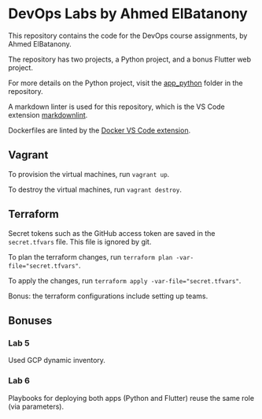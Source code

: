 # DevOps Labs by Ahmed ElBatanony

This repository contains the code for the DevOps course assignments, by Ahmed ElBatanony.

The repository has two projects, a Python project, and a bonus Flutter web project.

For more details on the Python project, visit the [app_python](app_python) folder in the repository.

A markdown linter is used for this repository, which is the VS Code extension [markdownlint](https://marketplace.visualstudio.com/items?itemName=DavidAnson.vscode-markdownlint).

Dockerfiles are linted by the [Docker VS Code extension](https://code.visualstudio.com/docs/containers/overview).

## Vagrant

To provision the virtual machines, run `vagrant up`.

To destroy the virtual machines, run `vagrant destroy`.

## Terraform

Secret tokens such as the GitHub access token are saved in the `secret.tfvars` file.
This file is ignored by git.

To plan the terraform changes, run `terraform plan -var-file="secret.tfvars"`.

To apply the changes, run `terraform apply -var-file="secret.tfvars"`.

Bonus: the terraform configurations include setting up teams.

## Bonuses

### Lab 5

Used GCP dynamic inventory.

### Lab 6

Playbooks for deploying both apps (Python and Flutter) reuse the same role (via parameters).
